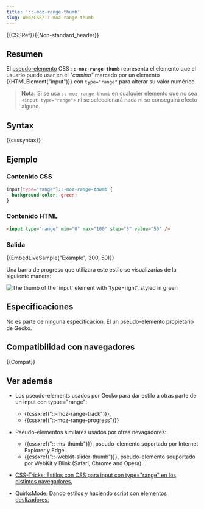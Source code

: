 ```yaml
---
title: '::-moz-range-thumb'
slug: Web/CSS/::-moz-range-thumb
---
```


{{CSSRef}}{{Non-standard_header}}

## Resumen

El [pseudo-elemento](/es/docs/Web/CSS/Pseudo-elements) CSS **`::-moz-range-thumb`** representa el elemento que el usuario puede usar en el _"camino"_ marcado por un elemento {{HTMLElement("input")}} con `type="range"` para alterar su valor numérico.

> **Nota:** Si se usa `::-moz-range-thumb` en cualquier elemento que no sea `<input type="range">` ni se seleccionará nada ni se conseguirá efecto alguno.

## Syntax

{{csssyntax}}

## Ejemplo

### Contenido CSS

```css
input[type="range"]::-moz-range-thumb {
  background-color: green;
}
```

### Contenido HTML

```html
<input type="range" min="0" max="100" step="5" value="50" />
```

### Salida

{{EmbedLiveSample("Example", 300, 50)}}

Una barra de progreso que utilizara este estilo se visualizarías de la siguiente manera:

![The thumb of the 'input' element with 'type=right', styled in green](screen_shot_2015-12-04_at_13.30.08.png)

## Especificaciones

No es parte de ninguna especificación. El un pseudo-elemento propietario de Gecko.

## Compatibilidad con navegadores

{{Compat}}

## Ver además

- Los pseudo-elements usados por Gecko para dar estilo a otras parte de un input con typue="range":

  - {{cssxref("::-moz-range-track")}},
  - {{cssxref("::-moz-range-progress")}}

- Pseudo-elementos similares usados por otras nevagadores:

  - {{cssxref("::-ms-thumb")}}, pseudo-elemento soportado por Internet Explorer y Edge.
  - {{cssxref("::-webkit-slider-thumb")}}, pseudo-elemento souportado por WebKit y Blink (Safari, Chrome and Opera).

- [CSS-Tricks: Estilos con CSS para input con type="range" en los distintos navegadores.](https://css-tricks.com/styling-cross-browser-compatible-range-inputs-css/)
- [QuirksMode: Dando estilos y haciendo script con elementos deslizadores.](http://www.quirksmode.org/blog/archives/2015/11/styling_and_scr.html)
